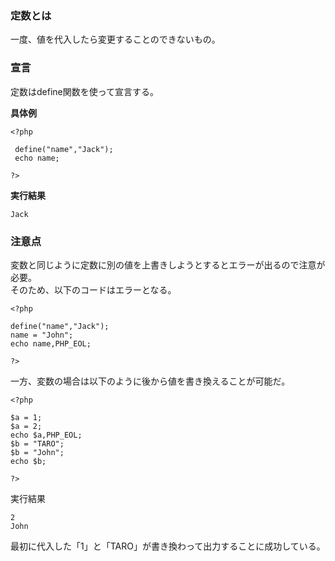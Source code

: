 ### 定数とは  
一度、値を代入したら変更することのできないもの。

### 宣言
定数はdefine関数を使って宣言する。

**具体例**

    <?php
    
     define("name","Jack");
     echo name;

    ?>
    
 **実行結果**

 `Jack`

 ### 注意点
 変数と同じように定数に別の値を上書きしようとするとエラーが出るので注意が必要。  
 そのため、以下のコードはエラーとなる。

    <?php

    define("name","Jack");
    name = "John";
    echo name,PHP_EOL;

    ?>

一方、変数の場合は以下のように後から値を書き換えることが可能だ。

    <?php
    
    $a = 1;
    $a = 2;
    echo $a,PHP_EOL;
    $b = "TARO";
    $b = "John";
    echo $b;
    
    ?>

 実行結果

    2
    John

最初に代入した「1」と「TARO」が書き換わって出力することに成功している。
